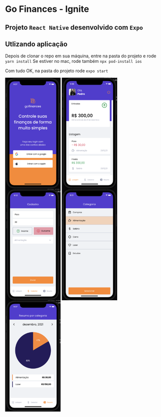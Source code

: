 # Go Finances - Ignite

## Projeto `React Native` desenvolvido com `Expo`

## Utlizando aplicação
Depois de clonar o repo em sua máquina, entre na pasta do projeto e rode `yarn install`
Se estiver no mac, rode também `npx pod-install ios`

Com tudo OK, na pasta do projeto rode `expo start` 

<div>
  <img align="center" alt="1" height="360em" width="180em" src="https://github.com/PedroSantosRocha/Go-Finances/blob/master/src/assets/screenshots/loginsocial.png">
  <img align="center" alt="1" height="360em" width="180em" src="https://github.com/PedroSantosRocha/Go-Finances/blob/master/src/assets/screenshots/home.png">
  <img align="center" alt="1" height="360em" width="180em" src="https://github.com/PedroSantosRocha/Go-Finances/blob/master/src/assets/screenshots/register.png">
  <img align="center" alt="1" height="360em" width="180em" src="https://github.com/PedroSantosRocha/Go-Finances/blob/master/src/assets/screenshots/category.png">
  <img align="center" alt="1" height="360em" width="180em" src="https://github.com/PedroSantosRocha/Go-Finances/blob/master/src/assets/screenshots/resume.png">
</div>
